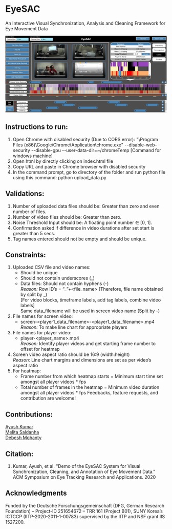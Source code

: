 # EyeSAC
An Interactive Visual Synchronization, Analysis and Cleaning Framework for Eye Movement Data


![alt text](https://github.com/ayushGHub/EyeSAC/blob/main/teaser.JPG)

## Instructions to run:
1.	Open Chrome with disabled security (Due to CORS error): 
"\Program Files (x86)\Google\Chrome\Application\chrome.exe" --disable-web-security --disable-gpu --user-data-dir=~/chromeTemp 	[Command for windows machine]
2.	Open html by directly clicking on index.html file
3.	Copy URL and paste in Chrome browser with disabled security
4.	In the command prompt, go to directory of the folder and run python file using this command: 
python upload_data.py

## Validations:
1.	Number of uploaded data files should be: Greater than zero and even number of files.
2.	Number of video files should be: Greater than zero.
3.	Noise Threshold Input should be: A floating point number ∈ [0, 1].
4.	Confirmation asked if difference in video durations after set start is greater than 5 secs.
5.	Tag names entered should not be empty and should be unique.

## Constraints:
1.	Uploaded CSV file and video names:
	-	Should be unique
	-	Should not contain underscores (_)
	-	Data files: Should not contain hyphens (-)  
	*_Reason:_* Row ID’s = “<prefix>_”+<file_name> (Therefore, file name obtained by split by _)  
      [For video blocks, timeframe labels, add tag labels, combine video labels]  
	 Same data_filename will be used in screen video name (Split by -)
2.	File names for screen video:
	-	screen-<player1_data_filename>-<player1_data_filename>.mp4  
	*_Reason:_* To make line chart for appropriate players
3.	File names for player video:
	-	player-<player_name>.mp4  
	*_Reason:_* Identify player videos and get starting frame number to offset for heatmap 
4. 	Screen video aspect ratio should be 16:9 (width:height)  
	*_Reason:_* Line chart margins and dimensions are set as per video’s aspect ratio
5.	For heatmap:
	-	Frame number from which heatmap starts = Minimum start time set amongst all player videos * fps
	-	Total number of frames in the heatmap = Minimum video duration amongst all player videos * fps
Feedbacks, feature requests, and contribution are welcome!

## Contributions:
[Ayush Kumar](https://github.com/ayushGHub)  
[Melita Saldanha](https://github.com/melitasaldanha)  
[Debesh Mohanty](https://github.com/debeshm)

## Citation:
1. Kumar, Ayush, et al. "Demo of the EyeSAC System for Visual Synchronization, Cleaning, and Annotation of Eye Movement Data." ACM Symposium on Eye Tracking Research and Applications. 2020

## Acknowledgments
Funded by the Deutsche Forschungsgemeinschaft (DFG, German Research Foundation) – Project-ID 251654672 – TRR 161 (Project B01),
SUNY Korea’s ICTCCP (IITP-2020-2011-1-00783) supervised by the IITP and NSF grant IIS 1527200.
